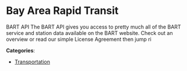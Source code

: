# Bay Area Rapid Transit


BART API The BART API gives you access to pretty much all of the BART service and station data available on the BART website. Check out an overview or read our simple License Agreement then jump ri



**Categories**:

- [Transportation](https://github.com/apis-list/apis-list#transportation)



